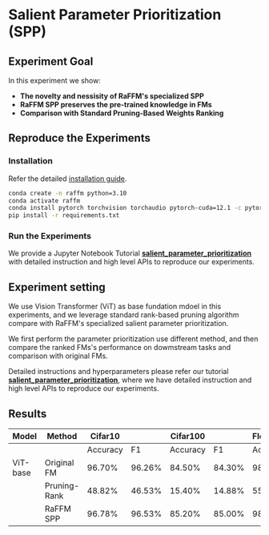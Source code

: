 # Salient Parameter Prioritization (SPP)

## Experiment Goal

In this experiment we show:

- **The novelty and nessisity of RaFFM's specialized SPP**
- **RaFFM SPP preserves the pre-trained knowledge in FMs**
- **Comparison with Standard Pruning-Based Weights Ranking**

## Reproduce the Experiments

### Installation

Refer the detailed [installation guide](../../README.md).

```bash
conda create -n raffm python=3.10
conda activate raffm
conda install pytorch torchvision torchaudio pytorch-cuda=12.1 -c pytorch -c nvidia
pip install -r requirements.txt
```

### Run the Experiments

We provide a Jupyter Notebook Tutorial **[salient_parameter_prioritization](./salient_parameter_prioritization.ipynb)** with detailed instruction and high level APIs to reproduce our experiments.

## Experiment setting

We use Vision Transformer (ViT) as base fundation mdoel in this experiments, and we leverage standard rank-based pruning algorithm compare with RaFFM's specialized salient parameter prioritization.

We first perform the parameter prioritization use different method, and then compare the ranked FMs's performance on dowmstream tasks and comparison with original FMs.

Detailed instructions and hyperparameters please refer our tutorial **[salient_parameter_prioritization](./salient_parameter_prioritization.ipynb)**, where we have detailed instruction and high level APIs to reproduce our experiments.

## Results

| Model    | Method       | Cifar10  |        | Cifar100 |        | Flower102 |        |
| -------- | ------------ | -------- | ------ | -------- | ------ | --------- | ------ |
|          |              | Accuracy | F1     | Accuracy | F1     | Accuracy  | F1     |
| ViT-base | Original FM  | 96.70%   | 96.26% | 84.50%   | 84.30% | 98.20%    | 97.85% |
|          | Pruning-Rank | 48.82%   | 46.53% | 15.40%   | 14.88% | 55.60%    | 54.70% |
|          | RaFFM SPP    | 96.78%   | 96.53% | 85.20%   | 85.00% | 98.50%    | 98.10% |
